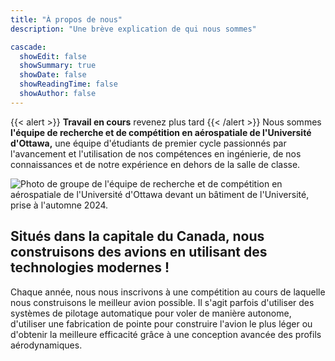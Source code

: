 ```yaml
---
title: "À propos de nous"
description: "Une brève explication de qui nous sommes"

cascade:
  showEdit: false
  showSummary: true
  showDate: false
  showReadingTime: false
  showAuthor: false
---
```

{{< alert >}}
**Travail en cours** revenez plus tard
{{< /alert >}}
Nous sommes **l'équipe de recherche et de compétition en aérospatiale de l'Université d'Ottawa,** une équipe d'étudiants de premier cycle passionnés par l'avancement et l'utilisation de nos compétences en ingénierie, de nos connaissances et de notre expérience en dehors de la salle de classe.

![Photo de groupe de l'équipe de recherche et de compétition en aérospatiale de l'Université d'Ottawa devant un bâtiment de l'Université, prise à l'automne 2024.](img/Team.jpg "Équipe de l'aérospatiale de l'Université d'Ottawa de l'automne 2024")
## Situés dans la capitale du Canada, nous construisons des avions en utilisant des technologies modernes !
Chaque année, nous nous inscrivons à une compétition au cours de laquelle nous construisons le meilleur avion possible. Il s'agit parfois d'utiliser des systèmes de pilotage automatique pour voler de manière autonome, d'utiliser une fabrication de pointe pour construire l'avion le plus léger ou d'obtenir la meilleure efficacité grâce à une conception avancée des profils aérodynamiques.
